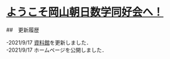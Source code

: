 # [ようこそ岡山朝日数学同好会へ！](https://asahi-mathclub.github.io/homepage/)

##　更新履歴

-2021/9/17 [資料館](document)を更新しました．<br />
-2021/9/17 ホームページを公開しました．